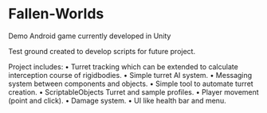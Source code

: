 # Fallen-Worlds
Demo Android game currently developed in Unity

Test ground created to develop scripts for future project.

Project includes:
• Turret tracking which can be extended to calculate interception course of rigidbodies.
• Simple turret AI system.
• Messaging system between components and objects.
• Simple tool to automate turret creation.
• ScriptableObjects Turret and sample profiles.
• Player movement (point and click).
• Damage system.
• UI like health bar and menu.

